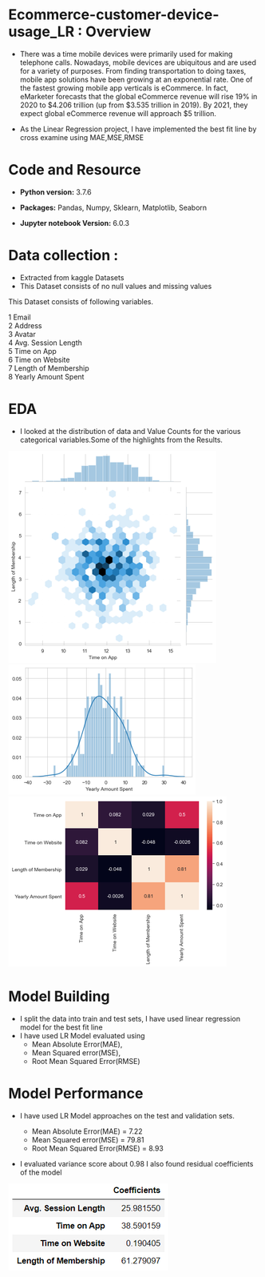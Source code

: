 # Ecommerce-customer-device-usage_LR : Overview

* There was a time mobile devices were primarily used for making telephone calls. Nowadays, mobile devices are ubiquitous and are used for a variety of purposes. From finding transportation to doing taxes, mobile app solutions have been growing at an exponential rate. One of the fastest growing mobile app verticals is eCommerce. In fact, eMarketer forecasts that the global eCommerce revenue will rise 19% in 2020 to $4.206 trillion (up from $3.535 trillion in 2019). By 2021, they expect global eCommerce revenue will approach $5 trillion. 

* As the Linear Regression project, I have implemented the best fit line by cross examine using MAE,MSE,RMSE


# Code and Resource 

* **Python version:** 3.7.6

* **Packages:** Pandas, Numpy, Sklearn, Matplotlib, Seaborn 

* **Jupyter notebook Version:** 6.0.3



# Data collection : 

* Extracted from kaggle Datasets
* This Dataset consists of no null values and missing values

This Dataset consists of following variables.

 1   Email                  
 2   Address                
 3   Avatar                 
 4   Avg. Session Length   
 5   Time on App           
 6   Time on Website       
 7   Length of Membership  
 8   Yearly Amount Spent 

 
# EDA

* I looked at the distribution of data and Value Counts for the various categorical variables.Some of the highlights from the Results.


![alt text](https://github.com/Jyothif/Ecommerce-customer-device-usage_LR/blob/master/images/jointplot.png)![alt text](https://github.com/Jyothif/Ecommerce-customer-device-usage_LR/blob/master/images/histogram_device_usage.png)![alt text](https://github.com/Jyothif/Ecommerce-customer-device-usage_LR/blob/master/images/heatmap%20LR.png)

# Model Building

* I split the data into train and test sets,  I have used linear regression model for the best fit line 
* I have used  LR Model evaluated using 
  + Mean Absolute Error(MAE),
  + Mean Squared error(MSE),
  + Root Mean Squared Error(RMSE)
  
  
# Model Performance

* I have used LR Model approaches on the test and validation sets.

  + Mean Absolute Error(MAE) = 7.22
  + Mean Squared error(MSE) = 79.81
  + Root Mean Squared Error(RMSE) = 8.93
  
* I evaluated variance score about 0.98
I also found residual coefficients of the model

![alt text](https://github.com/Jyothif/Ecommerce-customer-device-usage_LR/blob/master/images/residuals.PNG)


 



